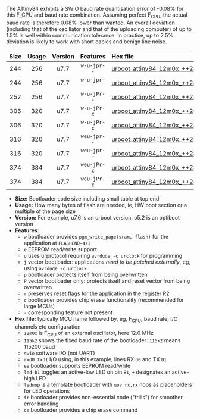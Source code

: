 The ATtiny84 exhibits a SWIO baud rate quantisation error of -0.08% for this F_CPU and baud rate combination. Assuming perfect F<sub>CPU</sub>, the actual baud rate is therefore 0.08% lower than wanted. An overall deviation (including that of the oscillator and that of the uploading computer) of up to 1.5% is well within communication tolerance. In practice, up to 2.5% deviation is likely to work with short cables and benign line noise.

|Size|Usage|Version|Features|Hex file|
|:-:|:-:|:-:|:-:|:--|
|244|256|u7.7|`w-u-jpr--`|[urboot_attiny84_12m0x_++28k8_swio_rxa3_txa2_led+a4.hex](https://raw.githubusercontent.com/stefanrueger/urboot.hex/main/mcus/attiny84/external_oscillator/fcpu_12m0x/br_++28k8/urboot_attiny84_12m0x_++28k8_swio_rxa3_txa2_led+a4.hex)|
|244|256|u7.7|`w-u-jpr--`|[urboot_attiny84_12m0x_++28k8_swio_rxa3_txa2_lednop.hex](https://raw.githubusercontent.com/stefanrueger/urboot.hex/main/mcus/attiny84/external_oscillator/fcpu_12m0x/br_++28k8/urboot_attiny84_12m0x_++28k8_swio_rxa3_txa2_lednop.hex)|
|252|256|u7.7|`w-u-jPr--`|[urboot_attiny84_12m0x_++28k8_swio_rxa3_txa2.hex](https://raw.githubusercontent.com/stefanrueger/urboot.hex/main/mcus/attiny84/external_oscillator/fcpu_12m0x/br_++28k8/urboot_attiny84_12m0x_++28k8_swio_rxa3_txa2.hex)|
|306|320|u7.7|`w-u-jPr-c`|[urboot_attiny84_12m0x_++28k8_swio_rxa3_txa2_led+a4_fr_ce.hex](https://raw.githubusercontent.com/stefanrueger/urboot.hex/main/mcus/attiny84/external_oscillator/fcpu_12m0x/br_++28k8/urboot_attiny84_12m0x_++28k8_swio_rxa3_txa2_led+a4_fr_ce.hex)|
|306|320|u7.7|`w-u-jPr-c`|[urboot_attiny84_12m0x_++28k8_swio_rxa3_txa2_lednop_fr_ce.hex](https://raw.githubusercontent.com/stefanrueger/urboot.hex/main/mcus/attiny84/external_oscillator/fcpu_12m0x/br_++28k8/urboot_attiny84_12m0x_++28k8_swio_rxa3_txa2_lednop_fr_ce.hex)|
|316|320|u7.7|`weu-jpr--`|[urboot_attiny84_12m0x_++28k8_swio_rxa3_txa2_ee_led+a4.hex](https://raw.githubusercontent.com/stefanrueger/urboot.hex/main/mcus/attiny84/external_oscillator/fcpu_12m0x/br_++28k8/urboot_attiny84_12m0x_++28k8_swio_rxa3_txa2_ee_led+a4.hex)|
|316|320|u7.7|`weu-jpr--`|[urboot_attiny84_12m0x_++28k8_swio_rxa3_txa2_ee_lednop.hex](https://raw.githubusercontent.com/stefanrueger/urboot.hex/main/mcus/attiny84/external_oscillator/fcpu_12m0x/br_++28k8/urboot_attiny84_12m0x_++28k8_swio_rxa3_txa2_ee_lednop.hex)|
|374|384|u7.7|`weu-jPr-c`|[urboot_attiny84_12m0x_++28k8_swio_rxa3_txa2_ee_led+a4_fr_ce.hex](https://raw.githubusercontent.com/stefanrueger/urboot.hex/main/mcus/attiny84/external_oscillator/fcpu_12m0x/br_++28k8/urboot_attiny84_12m0x_++28k8_swio_rxa3_txa2_ee_led+a4_fr_ce.hex)|
|374|384|u7.7|`weu-jPr-c`|[urboot_attiny84_12m0x_++28k8_swio_rxa3_txa2_ee_lednop_fr_ce.hex](https://raw.githubusercontent.com/stefanrueger/urboot.hex/main/mcus/attiny84/external_oscillator/fcpu_12m0x/br_++28k8/urboot_attiny84_12m0x_++28k8_swio_rxa3_txa2_ee_lednop_fr_ce.hex)|

- **Size:** Bootloader code size including small table at top end
- **Usage:** How many bytes of flash are needed, ie, HW boot section or a multiple of the page size
- **Version:** For example, u7.6 is an urboot version, o5.2 is an optiboot version
- **Features:**
  + `w` bootloader provides `pgm_write_page(sram, flash)` for the application at `FLASHEND-4+1`
  + `e` EEPROM read/write support
  + `u` uses urprotocol requiring `avrdude -c urclock` for programming
  + `j` vector bootloader: applications *need to be patched externally*, eg, using `avrdude -c urclock`
  + `p` bootloader protects itself from being overwritten
  + `P` vector bootloader only: protects itself and reset vector from being overwritten
  + `r` preserves reset flags for the application in the register R2
  + `c` bootloader provides chip erase functionality (recommended for large MCUs)
  + `-` corresponding feature not present
- **Hex file:** typically MCU name followed by, eg, F<sub>CPU</sub>, baud rate, I/O channels etc configuration
  + `12m0x` is F<sub>CPU</sub> of an external oscillator, here 12.0 MHz
  + `115k2` shows the fixed baud rate of the bootloader: `115k2` means 115200 baud
  + `swio` software I/O (not UART)
  + `rxd0 txd1` I/O using, in this example, lines RX `D0` and TX `D1`
  + `ee` bootloader supports EEPROM read/write
  + `led-b1` toggles an active-low LED on pin `B1`, `+` designates an active-high LED
  + `lednop` is a template bootloader with `mov rx,rx` nops as placeholders for LED operations
  + `fr` bootloader provides non-essential code ("frills") for smoother error handling
  + `ce` bootloader provides a chip erase command
